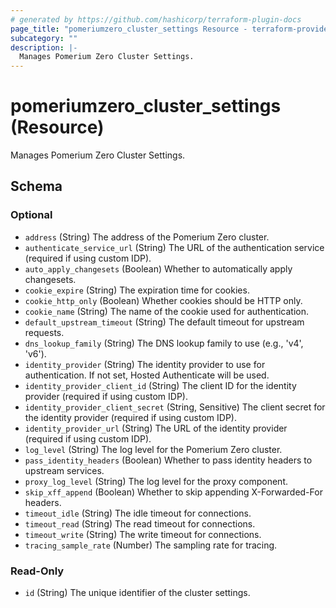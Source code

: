 ```yaml
---
# generated by https://github.com/hashicorp/terraform-plugin-docs
page_title: "pomeriumzero_cluster_settings Resource - terraform-provider-pomeriumzero"
subcategory: ""
description: |-
  Manages Pomerium Zero Cluster Settings.
---
```


# pomeriumzero_cluster_settings (Resource)

Manages Pomerium Zero Cluster Settings.



<!-- schema generated by tfplugindocs -->
## Schema

### Optional

- `address` (String) The address of the Pomerium Zero cluster.
- `authenticate_service_url` (String) The URL of the authentication service (required if using custom IDP).
- `auto_apply_changesets` (Boolean) Whether to automatically apply changesets.
- `cookie_expire` (String) The expiration time for cookies.
- `cookie_http_only` (Boolean) Whether cookies should be HTTP only.
- `cookie_name` (String) The name of the cookie used for authentication.
- `default_upstream_timeout` (String) The default timeout for upstream requests.
- `dns_lookup_family` (String) The DNS lookup family to use (e.g., 'v4', 'v6').
- `identity_provider` (String) The identity provider to use for authentication. If not set, Hosted Authenticate will be used.
- `identity_provider_client_id` (String) The client ID for the identity provider (required if using custom IDP).
- `identity_provider_client_secret` (String, Sensitive) The client secret for the identity provider (required if using custom IDP).
- `identity_provider_url` (String) The URL of the identity provider (required if using custom IDP).
- `log_level` (String) The log level for the Pomerium Zero cluster.
- `pass_identity_headers` (Boolean) Whether to pass identity headers to upstream services.
- `proxy_log_level` (String) The log level for the proxy component.
- `skip_xff_append` (Boolean) Whether to skip appending X-Forwarded-For headers.
- `timeout_idle` (String) The idle timeout for connections.
- `timeout_read` (String) The read timeout for connections.
- `timeout_write` (String) The write timeout for connections.
- `tracing_sample_rate` (Number) The sampling rate for tracing.

### Read-Only

- `id` (String) The unique identifier of the cluster settings.
